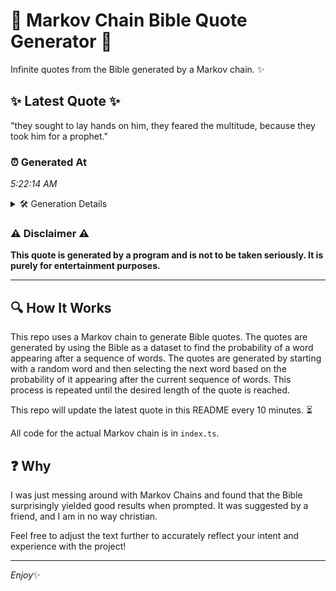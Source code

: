 # 📖 Markov Chain Bible Quote Generator 📖

Infinite quotes from the Bible generated by a Markov chain. ✨

## ✨ Latest Quote ✨
"they sought to lay hands on him, they feared the multitude, because they took him for a prophet."

### ⏰ Generated At
*5:22:14 AM*

<details>
    <summary>🛠️ Generation Details</summary>
    <p>
        <strong>🌱 Seed:</strong> they<br>
        <strong>🔄 Iterations:</strong> 17<br>
        <strong>📜 Context History:</strong><br>[ they ]: sought<br>[ they, sought ]: to<br>[ they, sought, to ]: lay<br>[ they, sought, to, lay ]: hands<br>[ they, sought, to, lay, hands ]: on<br>[ they, sought, to, lay, hands, on ]: him,<br>[ sought, to, lay, hands, on, him, ]: they<br>[ to, lay, hands, on, him,, they ]: feared<br>[ lay, hands, on, him,, they, feared ]: the<br>[ hands, on, him,, they, feared, the ]: multitude,<br>[ on, him,, they, feared, the, multitude, ]: because<br>[ him,, they, feared, the, multitude,, because ]: they<br>[ they, feared, the, multitude,, because, they ]: took<br>[ feared, the, multitude,, because, they, took ]: him<br>[ the, multitude,, because, they, took, him ]: for<br>[ multitude,, because, they, took, him, for ]: a<br>[ because, they, took, him, for, a ]: prophet.<br>
    </p>
</details>

### ⚠️ Disclaimer ⚠️
**This quote is generated by a program and is not to be taken seriously. It is purely for entertainment purposes.**

---

## 🔍 How It Works

This repo uses a Markov chain to generate Bible quotes. The quotes are generated by using the Bible as a dataset to find the probability of a word appearing after a sequence of words. The quotes are generated by starting with a random word and then selecting the next word based on the probability of it appearing after the current sequence of words. This process is repeated until the desired length of the quote is reached.

This repo will update the latest quote in this README every 10 minutes. ⏳

All code for the actual Markov chain is in `index.ts`.

## ❓ Why

I was just messing around with Markov Chains and found that the Bible surprisingly yielded good results when prompted. 
It was suggested by a friend, and I am in no way christian.

Feel free to adjust the text further to accurately reflect your intent and experience with the project!

---

*Enjoy*✨
